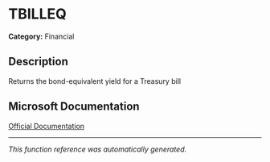 # TBILLEQ

**Category:** Financial

## Description
Returns the bond-equivalent yield for a Treasury bill

## Microsoft Documentation
[Official Documentation](https://support.microsoft.com//en-us/office/tbilleq-function-2ab72d90-9b4d-4efe-9fc2-0f81f2c19c8c)

---
*This function reference was automatically generated.*
